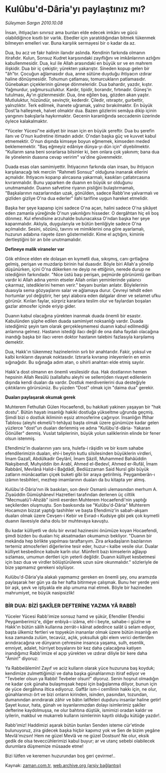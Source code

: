 # Kulûbu'd-Dâria'yı paylaştınız mı?

*Süleyman Sargın 2010.10.08*

<td class="news-spot">
<p>İnsan, ihtiyaçları sınırsız ama bunları elde edecek imkânı ve gücü olabildiğince kısıtlı bir varlık. Ebedler için yaratıldığından bitmek tükenmek bilmeyen emelleri var. Buna karşılık sermayesi bir o kadar da az.</p>
<p><p>Dua, bu acz ve fakr halinin ilanıdır aslında. Kendinin farkında olmanın itirafıdır. Kulun, Sonsuz Kudret karşısındaki zayıflığını ve imkânlarının azlığını kabullenmesidir. Dua, kul ile Allah arasındaki en büyük sır ve en mahrem ilişkidir. Dua bir iç çekiştir; yürekten yakarıştır. Sineden kopup gelen bir "âh"tır. Çocuğun ağlamasıdır dua, anne sütüne duyduğu ihtiyacın ızdırar haline dönüşmesidir. Tohumun çatlaması, tomurcukların patlamasıdır. Günebakan çiçeklerinin güneşe dönmeleridir. Dua bahardır, yazdır, kıştır. Yağmurdur, yağmursuzluktur. Kardır, tipidir, borandır, fırtınadır. Güneş'in tutulması, Ay'ın gizlenmesidir. Dua, öne eğilen baş, gözden akan yaştır. Mutluluktur, hüzündür, sevinçtir, kederdir. Çiledir, ıstıraptır, gurbettir, yalnızlıktır. Terk edilmek, ihanete uğramak, yalnız bırakılmaktır. En büyük Dost'la halleşmek, halvet olmaktır dua. Bazen gözlerini semâya dikip içinin yangınını bakışlarla haykırmaktır. Gecenin karanlığında seccadenin üzerinde öylece kalakalmaktır.
<p>"Yüceler Yücesi"ne aidiyet bir insan için en büyük şereftir. Dua bu şerefin ilanı ve O'nun kudretine itimadın adıdır. O'ndan başka güç ve kuvvet kabul etmemektir. O'nun dışında kimseye boyun eğmemek, kimseden meded beklememektir. "Baş eğmeyiz edâniye dünya-yı dûn için" diyebilmektir. "Kullarım sana beni sorarlarsa bilsinler ki, ben onlara çok yakınım; bana dua ile yönelenin duasına cevap veririm" va'dine güvenmektir.
<p>Duada esas olan samimiyettir. İhtiyacının farkında olan insan, bu ihtiyacın karşılanacağı tek merciin "Rahmeti Sonsuz" olduğuna inanarak ellerini açmalıdır. İhtiyacını koparıp alırcasına yakarmalı, kasıkları çatlatırcasına kıvranmalıdır. Bunu yaparken de duanın en büyük sır olduğunu unutmamalıdır. Duanın safvetine riyanın pisliğini bulaştırmamalı, "Başkalarının nazarlarından uzak, gönülden, sadece Rabb'ine yalvarmalı ve gizliden gizliye O'na dua ederler" ilahi tarifine uygun hareket etmelidir.
<p>Başka her şeye kapanıp içini sadece O'na açan, halini sadece O'na şikâyet eden zamanla yüreğinde O'nun yakınlığını hisseder. O dergâhtan hiç eli boş dönmez. Kul efendisine arzuhalde bulunacaksa O'ndan başka her şeye kapanmalıdır. Aklıyla, duygularıyla ve bütün benliğiyle sadece O'na açılmalıdır. Sesini, sözünü, tavrını ve mimiklerini ona göre ayarlamalı, huzurun adabına riayete özen göstermelidir. Kime el açtığını, kiminle dertleştiğini bir an bile unutmamalıdır.
<p><b>Defineye malik viraneler var</b>
<p>Gök ehlince elden ele dolaşan en kıymetli dua, sıkışmış, canı gırtlağına gelmiş, perişan ve muzdarip birinin hal duasıdır. Böyle biri Allah'a yönelip düşünürken, içini O'na dökerken ne deyip ne ettiğinin, nerede durup ne istediğinin farkındadır. "Nice üstü başı perişan, pejmürde görünümlü gariban vardır ki Allah adına yemin etseler Allah onları yeminlerinde yalancı çıkarmaz, istediklerini hemen verir." beyanı bunları anlatır. Böylelerinin duasıyla sema gözyaşlarını salar ve ağlamaya durur. Çevreyi tehdit eden hortumlar yol değiştirir, her şeyi alabora eden dalgalar diner ve selamet ufku görünür. Kırılan faylar, sürpriz kararlara teslim olur ve faylardan boşalan gazlar atmosfer içinde eriyip gider.
<p>Duanın kabul olacağına yürekten inanmak duada önemli bir esastır. Kabulünden şüphe edilen duada samimiyet noksanlığı vardır. Duada istediğimiz şeyin tam olarak gerçekleşmemesi duanın kabul edilmediği anlamına gelmez. Hastanın istediği ilacı değil de ona daha faydalı olacağına inandığı başka bir ilacı veren doktor hastanın talebini fazlasıyla karşılamış demektir.
<p>Dua, Hakk'ın tükenmez hazinelerinin sırlı bir anahtarıdır. Fakir, yoksul ve kalbi kırıkların dayanak noktasıdır. Iztırarla kıvranıp inleyenlerin en emin sığınağıdır. Bu sığınağa adım atan, o sihirli anahtarı elde etmiş sayılır.
<p>Hakk'a dost olmanın en önemli vesilesidir dua. Hak dostlarının hemen hepsinin Allah Resûlü (sallallahu aleyhi ve sellem)den rivayet edilenlerin dışında kendi duaları da vardır. Dostluk merdivenlerini dua desteğiyle çıktıklarını görürsünüz. Bu yüzden "Dost" olmak için "daima dua" gerekir.
<p><b>Duaları paylaşarak okumak gerek</b>
<p>Muhterem Fethullah Gülen Hocaefendi, bu hakikati yakinen yaşayan bir "hak dostu". Bütün hayatı insanlığı hakiki dostluğa yükseltme uğrunda geçmiş. Şimdi bizi o dostluk ikliminin eşsiz atmosferine çağırıyor. İnsanlığın İftihar Tablosu (aleyhi ekmelü't-tehâya) başta olmak üzere günümüze kadar gelen yüzlerce "dost"un duaları derlenmiş ve adına "Kulûbu'd-dâria- Yakaran Gönüller" denmiş. Vuslat taliplerinin, büyük yolun saliklerinin elinde bir fener olsun istenmiş.
<p>Efendimiz'in dualarının yanı sıra, hulefa-i râşidîn ve bir kısım sahabe efendilerimizin duaları, ehl-i beytin kutlu silsilesinden büyüklerin virdleri, İmam Gazalî, Abdülkadir Geylânî, İmam Şâzilî, Muhammed Bahâüddin Nakşibendî, Muhyiddin ibn Arabî, Ahmed el-Bedevî, Ahmed er-Rufâî, İmam Rabbânî, Mevlânâ Halid-i Bağdâdî, Bediüzzaman Said Nursî gibi büyük zatların münâcaatları çiçek buketi gibi bir araya getirilmiş. Peygamberân-ı izâmın tesbihleri, mezhep imamlarının duaları da bu kitapta yer almış.
<p>Kulûbu'd-Dâria'nın ilk baskıları, son devir Osmanlı ulemasından merhum A. Ziyaüddin Gümüşhânevî Hazretleri tarafından derlenen üç ciltlik "Mecmuatü'l-Ahzâb" isimli eserden Muhterem Hocaefendi'nin yaptığı seçkilerden oluşmuştu. Son baskısında ise "Kulûbu'd-Dâria" Muhterem Hocamızın bizzat yaptığı tashihler ve başta Efendimiz'in sabah-akşam duaları olmak üzere Cevşen-i Kebir ve Evrad-ı Kudsiye gibi pek çok kıymetli duanın ilavesiyle daha dolu bir muhtevaya kavuştu. 
<p>Bu kadar külliyetli ve dolu bir evrad hazinesini önümüze koyan Hocaefendi, şimdi bizden bu duaları hiç aksatmadan okumamızı bekliyor. "Duanın bir mekânda hep birlikte yapılması taraftarıyım. Zira arkadaşların bazılarının tertemiz atmosferleri diğerlerine tesir eder, huzur-ı kalbe vesile olur. Dualar külliyet kesbedince kabule karîn olur. Münferit bazı kimselerin ağlayıp sızlaması, umumun dertleri için yeterli değildir. Duanın külliyet kesbetmesi için bazı dua ve virdler bölüştürülerek uzun süre okunmalıdır." sözleriyle de bize yapmamız gerekeni söylüyor.
<p>Kulûbu'd-Dâria'yla alakalı yapmamız gereken en önemli şey, onu aramızda paylaşarak her gün ya da her hafta bitirmeye çalışmak. Bunu her yerde yeni bir aşk, şevk ve iştiyakla ele alıp umuma mal etmek. Böyle bir hazineden mahrumiyet, ne büyük nasipsizlik!
<p><h3>BİR DUA: BİZİ ŞAKÎLER DEFTERİNE YAZMA YÂ RABBÎ!</h3>
<p>Yüceler Yücesi Rabb'imize sonsuz hamd ve şükür, Efendiler Efendisi Peygamberimiz'e, diğer enbiyâ-ı izâma, ehl-i beyte, sahabe-i güzîne ve Hakk'ın bütün sâlih kullarına zerrât-ı kâinat adedince salât ü selam ediyor, başta ülkemiz fertleri ve topyekün inananlar olmak üzere bütün insanlığı en kısa zamanda zulüm, tecavüz, açlık, yoksulluk gibi elem verici dertlerden arındıracağına ve dünyanın çehresine insanca yaşama, sulh, esenlik, emniyet, adalet, hürriyet boyalarını bir kez daha çalacağına katiyen inandığımız Rabb'imize el açıp yürekten ve ızdırar diliyle bir kere daha "Âmin!" diyoruz:
<p>Ya Rabbelâlemîn! Zayıf ve aciz kulların olarak yüce huzuruna baş koyduk; kendimize zulmettiğimizi ve daha başka günahlarımızı itiraf ediyor ve "Tevbeler olsun ya Rabbi! Tevbeler olsun!" diyoruz. Senin hoşnut olmadığın ne kadar çok günaha bulaşmışsak hepsi için bağışlanma diliyor, bunun için de yüce dergâhına iltica ediyoruz. Gaffâr ism-i cemîlinin hakkı için, ne olur, günahlarımızı ört ve bizi onların kirinden, isinden, pasından, tozundan, dumanından arındırarak zâhir ve bâtın latîfeleri dupduru insanlar haline getir! Şayet kusur, hata, günah ve isyanlarımızdan dolayı isimlerimiz şakîler defterine kaydolmuşsa, ne olur bahtına düştük, ismimizi oradan kaldır ve iyilerin, makbul ve mukarreb kulların isimlerinin kayıtlı olduğu kütüğe yazdır!.
<p>Rabb'imiz! Haddimizi aşarak bütün bunları Senden isteme cür'etinde bulunuyoruz, zira gidecek başka hiçbir kapımız yok ve Sen de bizim yegâne Mevlâ'mızsın! Hem ne güzel Mevlâ ve ne güzel Dostsun! Ne olur, eksik gedik de olsa teveccühlerimizi kabul buyur; ar ve utanç sebebi olabilecek durumlara düşmemize müsaade etme!
<p>Bizi lütfen ve keremen huzurundan boş geri çevirme!..</p>
<a href="http://web.archive.org/web/20101130193448/mailto:s.sargin@zaman.com.tr">
</a></p></p></p></p></p></p></p></p></p></p></p></p></p></p></p></p></p></p></p></p></td>

Kaynak: [zaman.com.tr](http://zaman.com.tr/yazar.do?yazino=1037128), [web.archive.org (arşiv bağlantısı)](http://web.archive.org/web/20101130193448/http://zaman.com.tr/yazar.do?yazino=1037128)
